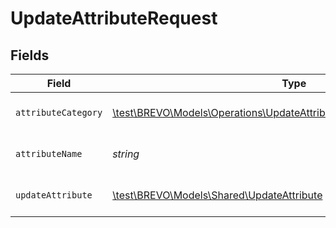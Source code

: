 # UpdateAttributeRequest


## Fields

| Field                                                                                                                                           | Type                                                                                                                                            | Required                                                                                                                                        | Description                                                                                                                                     |
| ----------------------------------------------------------------------------------------------------------------------------------------------- | ----------------------------------------------------------------------------------------------------------------------------------------------- | ----------------------------------------------------------------------------------------------------------------------------------------------- | ----------------------------------------------------------------------------------------------------------------------------------------------- |
| `attributeCategory`                                                                                                                             | [\test\BREVO\Models\Operations\UpdateAttributePathParamAttributeCategory](../../models/operations/UpdateAttributePathParamAttributeCategory.md) | :heavy_check_mark:                                                                                                                              | Category of the attribute                                                                                                                       |
| `attributeName`                                                                                                                                 | *string*                                                                                                                                        | :heavy_check_mark:                                                                                                                              | Name of the existing attribute                                                                                                                  |
| `updateAttribute`                                                                                                                               | [\test\BREVO\Models\Shared\UpdateAttribute](../../models/shared/UpdateAttribute.md)                                                             | :heavy_check_mark:                                                                                                                              | Values to update an attribute                                                                                                                   |